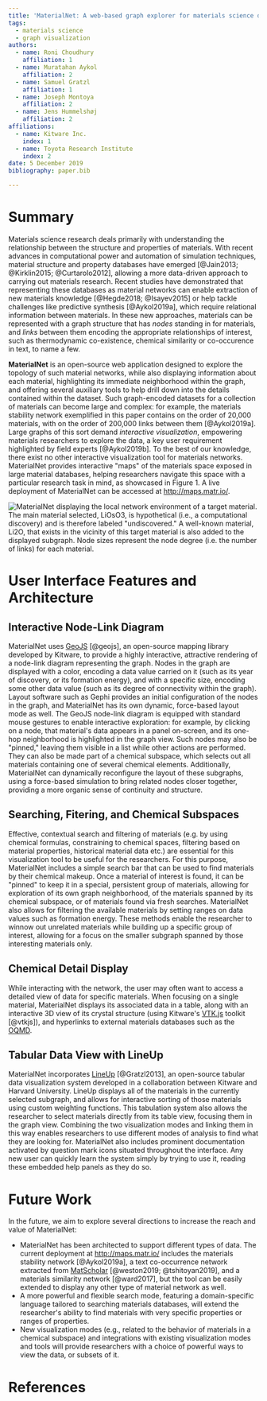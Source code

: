 ```yaml
---
title: 'MaterialNet: A web-based graph explorer for materials science data'
tags:
  - materials science
  - graph visualization
authors:
  - name: Roni Choudhury
    affiliation: 1
  - name: Muratahan Aykol
    affiliation: 2
  - name: Samuel Gratzl
    affiliation: 1
  - name: Joseph Montoya
    affiliation: 2
  - name: Jens Hummelshøj
    affiliation: 2
affiliations:
  - name: Kitware Inc.
    index: 1
  - name: Toyota Research Institute
    index: 2
date: 5 December 2019
bibliography: paper.bib

---
```


# Summary

Materials science research deals primarily with understanding the relationship
between the structure and properties of materials. With recent advances in
computational power and automation of simulation techniques, material structure
and property databases have emerged [@Jain2013; @Kirklin2015; @Curtarolo2012],
allowing a more data-driven approach to carrying out materials research.
Recent studies have demonstrated that representing these databases as
material networks can enable extraction of new materials knowledge
[@Hegde2018; @Isayev2015] or help tackle challenges like predictive synthesis
[@Aykol2019a], which require relational information between materials. In
these new approaches, materials can be represented  with a graph structure that
has *nodes* standing in for materials, and *links* between them encoding the
appropriate relationships of interest, such as thermodynamic co-existence,
chemical similarity or co-occurence in text, to name a few.

**MaterialNet** is an open-source web application designed to explore the
topology of such material networks, while also displaying information
about each material, highlighting its immediate neighborhood within the graph,
and offering several auxiliary tools to help drill down into the details
contained within the dataset. Such graph-encoded datasets for a collection of
materials can become large and complex: for example, the materials stability
network exemplified in this paper contains on the order of 20,000 materials,
with on the order of 200,000 links between them [@Aykol2019a]. Large graphs of
this sort demand *interactive visualization*, empowering materials researchers to
explore the data, a key user requirement highlighted by field
experts [@Aykol2019b].  To the best of our knowledge, there exist no other
interactive visualization tool for materials networks.  MaterialNet provides
interactive "maps" of the materials space exposed in large
material databases, helping researchers navigate this space with a
particular research task in mind, as showcased in <span>Figure&nbsp;1</span>. A live
deployment of MaterialNet can be accessed at http://maps.matr.io/.

![**MaterialNet displaying the local network environment of a target material.**
The main material selected, LiOsO<sub>3</sub>, is hypothetical (i.e., a
computational discovery) and is therefore labeled "undiscovered." A well-known
material, Li<sub>2</sub>O, that exists in the vicinity of this target
material is also added to the displayed subgraph. Node sizes represent the node
degree (i.e. the number of links) for each material.](fig1.png)

# User Interface Features and Architecture

## Interactive Node-Link Diagram

MaterialNet uses [GeoJS](https://opengeoscience.github.io/geojs/) [@geojs], an
open-source mapping library developed by Kitware, to provide a highly
interactive, attractive rendering of a node-link diagram representing the graph.
Nodes in the graph are displayed with a color, encoding a data value carried on
it (such as its year of discovery, or its formation energy), and with a specific
size, encoding some other data value (such as its degree of connectivity within
the graph). Layout software such as Gephi provides an initial configuration of
the nodes in the graph, and MaterialNet has its own dynamic,
force-based layout mode as well. The GeoJS node-link diagram is equipped
with standard mouse gestures to enable interactive exploration: for example, by
clicking on a node, that material's data appears in a panel on-screen, and its
one-hop neighborhood is highlighted in the graph view. Such nodes may also be
"pinned," leaving them visible in a list while other actions are performed. They
can also be made part of a chemical subspace, which selects out all materials
containing one of several chemical elements. Additionally, MaterialNet can
dynamically reconfigure the layout of these subgraphs, using a force-based
simulation to bring related nodes closer together, providing a more organic
sense of continuity and structure.

## Searching, Fitering, and Chemical Subspaces

Effective, contextual search and filtering of materials (e.g. by using chemical
formulas, constraining to chemical spaces, filtering based on material
properties, historical material data etc.) are essential for this visualization
tool to be useful for the researchers.  For this purpose, MaterialNet includes a
simple search bar that can be used to find materials by their chemical makeup.
Once a material of interest is found, it can be "pinned" to keep it in a
special, persistent group of materials, allowing for exploration of its own
graph neighborhood, of the materials spanned by its chemical subspace, or of
materials found via fresh searches. MaterialNet also allows for filtering the
available materials by setting ranges on data values such as formation energy.
These methods enable the researcher to winnow out unrelated materials while
building up a specific group of interest, allowing for a focus on the smaller
subgraph spanned by those interesting materials only.

## Chemical Detail Display

While interacting with the network, the user may often want to access a detailed
view of data for specific materials. When focusing on a single material,
MaterialNet displays its associated data in a table, along with an
interactive 3D view of its crystal structure (using Kitware's
[VTK.js](https://github.com/Kitware/vtk-js) toolkit [@vtkjs]), and hyperlinks to
external materials databases such as the [OQMD](http://oqmd.org).

## Tabular Data View with LineUp

MaterialNet incorporates [LineUp](https://github.com/lineupjs) [@Gratzl2013], an open-source
tabular data visualization system developed in a collaboration between Kitware
and Harvard University. LineUp displays all of the materials in the currently
selected subgraph, and allows for interactive sorting of those materials using
custom weighting functions. This tabulation system also allows the researcher to
select materials directly from its table view, focusing them in the graph view.
Combining the two visualization modes and linking them in this way enables
researchers to use different modes of analysis to find what they are looking for.
MaterialNet also includes prominent documentation activated by question mark
icons situated throughout the interface. Any new user can quickly learn the
system simply by trying to use it, reading these embedded help panels as
they do so.

# Future Work

In the future, we aim to explore several directions to increase the reach and
value of MaterialNet:

- MaterialNet has been architected to support different types of data.
  The current deployment at http://maps.matr.io/ includes the materials
  stability network [@Aykol2019a], a text co-occurrence network extracted from
  [MatScholar](http://www.matscholar.com) [@weston2019; @tshitoyan2019], and a
  materials similarity network [@ward2017],
  but the tool can be easily extended to display any other type of material
  network as well.
- A more powerful and flexible search mode, featuring a domain-specific
  language tailored to searching materials databases, will extend the
  researcher's ability to find materials with very specific properties or
  ranges of properties.
- New visualization modes (e.g., related to the behavior of materials in a chemical
  subspace) and integrations with existing visualization modes and tools will
  provide researchers with a choice of powerful ways to view the data, or
  subsets of it.

# References
